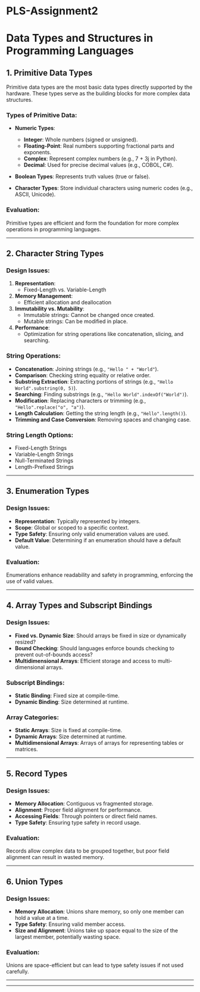# PLS-Assignment2

# Data Types and Structures in Programming Languages


## 1. Primitive Data Types

Primitive data types are the most basic data types directly supported by the hardware. These types serve as the building blocks for more complex data structures.

### Types of Primitive Data:
- **Numeric Types**:
  - **Integer**: Whole numbers (signed or unsigned).
  - **Floating-Point**: Real numbers supporting fractional parts and exponents.
  - **Complex**: Represent complex numbers (e.g., 7 + 3j in Python).
  - **Decimal**: Used for precise decimal values (e.g., COBOL, C#).

- **Boolean Types**: Represents truth values (true or false).

- **Character Types**: Store individual characters using numeric codes (e.g., ASCII, Unicode).

### Evaluation:
Primitive types are efficient and form the foundation for more complex operations in programming languages.

---

## 2. Character String Types

### Design Issues:
1. **Representation**:
   - Fixed-Length vs. Variable-Length
2. **Memory Management**:
   - Efficient allocation and deallocation
3. **Immutability vs. Mutability**:
   - Immutable strings: Cannot be changed once created.
   - Mutable strings: Can be modified in place.
4. **Performance**:
   - Optimization for string operations like concatenation, slicing, and searching.

### String Operations:
- **Concatenation**: Joining strings (e.g., `"Hello " + "World"`).
- **Comparison**: Checking string equality or relative order.
- **Substring Extraction**: Extracting portions of strings (e.g., `"Hello World".substring(0, 5)`).
- **Searching**: Finding substrings (e.g., `"Hello World".indexOf("World")`).
- **Modification**: Replacing characters or trimming (e.g., `"Hello".replace("o", "a")`).
- **Length Calculation**: Getting the string length (e.g., `"Hello".length()`).
- **Trimming and Case Conversion**: Removing spaces and changing case.

### String Length Options:
- Fixed-Length Strings
- Variable-Length Strings
- Null-Terminated Strings
- Length-Prefixed Strings

---

## 3. Enumeration Types

### Design Issues:
- **Representation**: Typically represented by integers.
- **Scope**: Global or scoped to a specific context.
- **Type Safety**: Ensuring only valid enumeration values are used.
- **Default Value**: Determining if an enumeration should have a default value.

### Evaluation:
Enumerations enhance readability and safety in programming, enforcing the use of valid values.

---

## 4. Array Types and Subscript Bindings

### Design Issues:
- **Fixed vs. Dynamic Size**: Should arrays be fixed in size or dynamically resized?
- **Bound Checking**: Should languages enforce bounds checking to prevent out-of-bounds access?
- **Multidimensional Arrays**: Efficient storage and access to multi-dimensional arrays.

### Subscript Bindings:
- **Static Binding**: Fixed size at compile-time.
- **Dynamic Binding**: Size determined at runtime.

### Array Categories:
- **Static Arrays**: Size is fixed at compile-time.
- **Dynamic Arrays**: Size determined at runtime.
- **Multidimensional Arrays**: Arrays of arrays for representing tables or matrices.

---

## 5. Record Types

### Design Issues:
- **Memory Allocation**: Contiguous vs fragmented storage.
- **Alignment**: Proper field alignment for performance.
- **Accessing Fields**: Through pointers or direct field names.
- **Type Safety**: Ensuring type safety in record usage.

### Evaluation:
Records allow complex data to be grouped together, but poor field alignment can result in wasted memory.

---

## 6. Union Types

### Design Issues:
- **Memory Allocation**: Unions share memory, so only one member can hold a value at a time.
- **Type Safety**: Ensuring valid member access.
- **Size and Alignment**: Unions take up space equal to the size of the largest member, potentially wasting space.

### Evaluation:
Unions are space-efficient but can lead to type safety issues if not used carefully.

---



---
